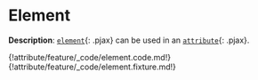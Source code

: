 # Element

__Description__: [`element`](./../element/general.md){: .pjax} can be used in an [`attribute`](./../attribute/general.md){: .pjax}.

{!attribute/feature/_code/element.code.md!}
{!attribute/feature/_code/element.fixture.md!}

<div class="end"></div>


